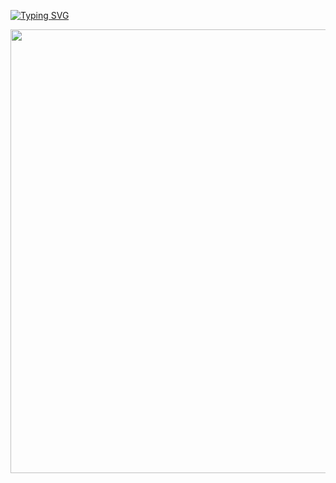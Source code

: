 [![Typing SVG](https://readme-typing-svg.demolab.com?font=Fira+Code&pause=1000&color=41F700&random=false&width=435&lines=.%2Fwhoami%E2%9A%A1Kamaldeep+;%F0%9F%A6%84+Busy+Eating+0+Days+xD)](https://git.io/typing-svg)
<body>
<div align="center">
<img src="https://i.pinimg.com/originals/7a/e6/62/7ae662bc4c4ff1d860710fc1152a361f.gif" width=710 hight=380>
</div>
</body>
